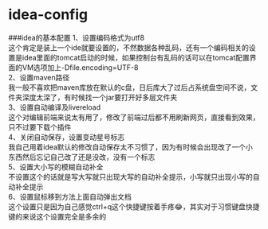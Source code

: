 # idea-config
###idea的基本配置
1、设置编码格式为utf8  
这个肯定是装上一个ide就要设置的，不然数据各种乱码，还有一个编码相关的设置是idea里面的tomcat启动的时候，如果控制台有乱码的话可以在tomcat配置界面的VM选项加上-Dfile.encoding=UTF-8  
2、设置maven路径  
我一般不喜欢把maven库放在默认的c盘，日后库大了过后占系统盘空间不说，文件夹深度太深了，有时候找一个jar要打开好多层文件夹  
3、设置自动编译及livereload  
这个对编辑前端来说太有用了，修改了前端过后都不用刷新网页，直接看到效果，只不过要下载个插件  
4、关闭自动保存，设置变动星号标志  
我自己用着idea默认的修改自动保存太不习惯了，因为有时候会出现改了一个小东西然后忘记自己改了还是没改，没有一个标志  
5、设置大小写的模糊自动补全  
不设置这个的话就是写大写就只出现大写的自动补全提示，小写就只出现小写的自动补全提示  
6、设置鼠标移到方法上面自动弹出文档  
这个设置只是因为自己感觉ctrl+q这个快捷键按着手疼😂，其实对于习惯键盘快捷键的来说这个设置完全是多余的  
